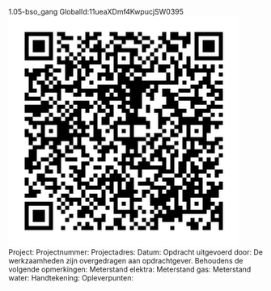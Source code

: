 1.05-bso_gang
GlobalId:11ueaXDmf4KwpucjSW0395
![picture](https://github.com/C-Claus/Data-Files/blob/master/QR_codes/KDV/1.05-bso_gang.png)
Project:
Projectnummer:
Projectadres:
Datum:
Opdracht uitgevoerd door:
De werkzaamheden zijn overgedragen aan opdrachtgever. Behoudens de volgende opmerkingen:
Meterstand elektra:
Meterstand gas:
Meterstand water:
Handtekening:
Opleverpunten:
